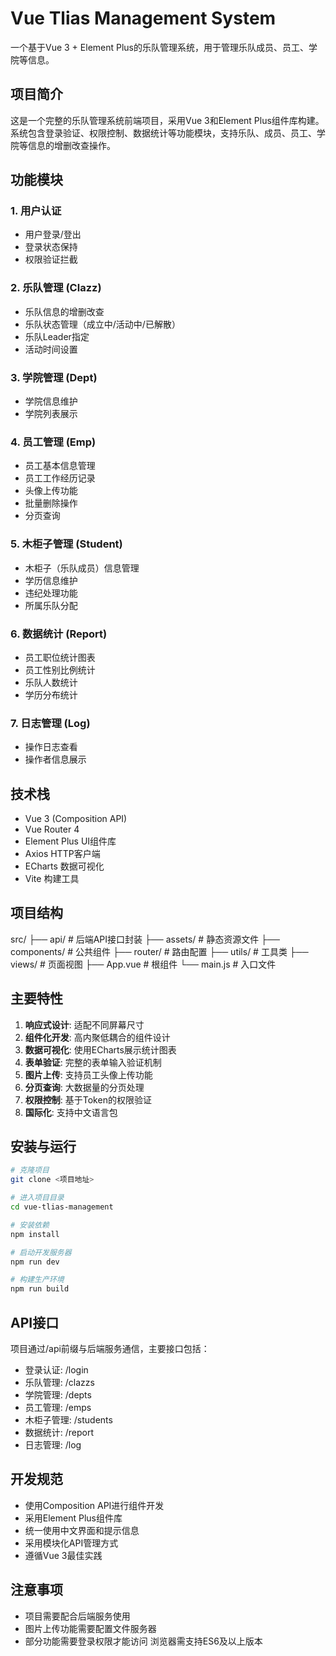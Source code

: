 # Vue Tlias Management System

一个基于Vue 3 + Element Plus的乐队管理系统，用于管理乐队成员、员工、学院等信息。

## 项目简介

这是一个完整的乐队管理系统前端项目，采用Vue 3和Element Plus组件库构建。系统包含登录验证、权限控制、数据统计等功能模块，支持乐队、成员、员工、学院等信息的增删改查操作。

## 功能模块

### 1. 用户认证
- 用户登录/登出
- 登录状态保持
- 权限验证拦截

### 2. 乐队管理 (Clazz)
- 乐队信息的增删改查
- 乐队状态管理（成立中/活动中/已解散）
- 乐队Leader指定
- 活动时间设置

### 3. 学院管理 (Dept)
- 学院信息维护
- 学院列表展示

### 4. 员工管理 (Emp)
- 员工基本信息管理
- 员工工作经历记录
- 头像上传功能
- 批量删除操作
- 分页查询

### 5. 木柜子管理 (Student)
- 木柜子（乐队成员）信息管理
- 学历信息维护
- 违纪处理功能
- 所属乐队分配

### 6. 数据统计 (Report)
- 员工职位统计图表
- 员工性别比例统计
- 乐队人数统计
- 学历分布统计

### 7. 日志管理 (Log)
- 操作日志查看
- 操作者信息展示

## 技术栈

- Vue 3 (Composition API)
- Vue Router 4
- Element Plus UI组件库
- Axios HTTP客户端
- ECharts 数据可视化
- Vite 构建工具

## 项目结构
src/ ├── api/ # 后端API接口封装 ├── assets/ # 静态资源文件 ├── components/ # 公共组件 ├── router/ # 路由配置 ├── utils/ # 工具类 ├── views/ # 页面视图 ├── App.vue # 根组件 └── main.js # 入口文件


## 主要特性

1. **响应式设计**: 适配不同屏幕尺寸
2. **组件化开发**: 高内聚低耦合的组件设计
3. **数据可视化**: 使用ECharts展示统计图表
4. **表单验证**: 完整的表单输入验证机制
5. **图片上传**: 支持员工头像上传功能
6. **分页查询**: 大数据量的分页处理
7. **权限控制**: 基于Token的权限验证
8. **国际化**: 支持中文语言包

## 安装与运行

```bash
# 克隆项目
git clone <项目地址>

# 进入项目目录
cd vue-tlias-management

# 安装依赖
npm install

# 启动开发服务器
npm run dev

# 构建生产环境
npm run build
```
## API接口
项目通过/api前缀与后端服务通信，主要接口包括：

- 登录认证: /login
- 乐队管理: /clazzs
- 学院管理: /depts
- 员工管理: /emps
- 木柜子管理: /students
- 数据统计: /report
- 日志管理: /log 

## 开发规范
- 使用Composition API进行组件开发
- 采用Element Plus组件库
- 统一使用中文界面和提示信息
- 采用模块化API管理方式
- 遵循Vue 3最佳实践
## 注意事项
- 项目需要配合后端服务使用
- 图片上传功能需要配置文件服务器
- 部分功能需要登录权限才能访问
浏览器需支持ES6及以上版本
